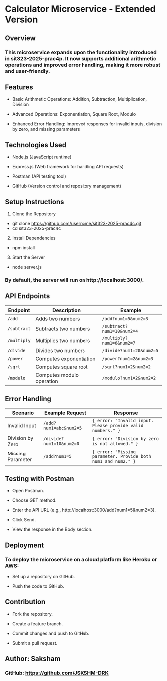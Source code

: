 # **Calculator Microservice - Extended Version**

## Overview

### This microservice expands upon the functionality introduced in sit323-2025-prac4p. It now supports additional arithmetic operations and improved error handling, making it more robust and user-friendly.

## Features

- Basic Arithmetic Operations: Addition, Subtraction, Multiplication, Division

- Advanced Operations: Exponentiation, Square Root, Modulo

- Enhanced Error Handling: Improved responses for invalid inputs, division by zero, and missing parameters

## Technologies Used

- Node.js (JavaScript runtime)

- Express.js (Web framework for handling API requests)

- Postman (API testing tool)

- GitHub (Version control and repository management)

## Setup Instructions

1. Clone the Repository

- git clone https://github.com/username/sit323-2025-prac4c.git
- cd sit323-2025-prac4c

2. Install Dependencies

- npm install

3. Start the Server

- node server.js

### By default, the server will run on http://localhost:3000/.

## API Endpoints

| Endpoint | Description | Example |
|----------|------------|---------|
| `/add` | Adds two numbers | `/add?num1=5&num2=3` |
| `/subtract` | Subtracts two numbers | `/subtract?num1=10&num2=4` |
| `/multiply` | Multiplies two numbers | `/multiply?num1=6&num2=7` |
| `/divide` | Divides two numbers | `/divide?num1=20&num2=5` |
| `/power` | Computes exponentiation | `/power?num1=2&num2=3` |
| `/sqrt` | Computes square root | `/sqrt?num1=2&num2=2` |
| `/modulo` | Computes modulo operation | `/modulo?num1=2&num2=2` |

## Error Handling
| Scenario | Example Request | Response |
|----------|------------|---------|
| Invalid Input| `/add?num1=abc&num2=5` | `{ error: "Invalid input. Please provide valid numbers." }`| 
| Division by Zero | `/divide?num1=10&num2=0` | `{ error: "Division by zero is not allowed." }` |
| Missing Parameter | `/add?num1=5` | `{ error: "Missing parameter. Provide both num1 and num2." }` |

## Testing with Postman

- Open Postman.

- Choose GET method.

- Enter the API URL (e.g., http://localhost:3000/add?num1=5&num2=3).

- Click Send.

- View the response in the Body section.

## Deployment

### To deploy the microservice on a cloud platform like Heroku or AWS:

- Set up a repository on GitHub.

- Push the code to GitHub.

## Contribution

- Fork the repository.
  
- Create a feature branch.

- Commit changes and push to GitHub.

- Submit a pull request.

## Author: **Saksham**

### GitHub: https://github.com/JSKSHM-DRK
